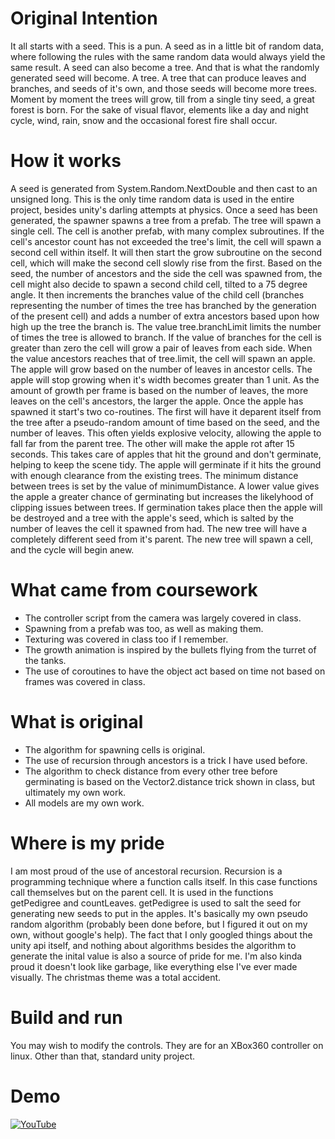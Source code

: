 # Original Intention
It all starts with a seed. This is a pun. A seed as in a little bit of random data, where following the rules with the same random data would always yield the same result. A seed can also become a tree. And that is what the randomly generated seed will become. A tree. A tree that can produce leaves and branches, and seeds of it's own, and those seeds will become more trees. Moment by moment the trees will grow, till from a single tiny seed, a great forest is born. For the sake of visual flavor, elements like a day and night cycle, wind, rain, snow and the occasional forest fire shall occur.

# How it works
A seed is generated from System.Random.NextDouble and then cast to an unsigned long. This is the only time random data is used in the entire project, besides unity's darling attempts at physics. Once a seed has been generated, the spawner spawns a tree from a prefab. The tree will spawn a single cell. The cell is another prefab, with many complex subroutines. If the cell's ancestor count has not exceeded the tree's limit, the cell will spawn a second cell within itself. It will then start the grow subroutine on the second cell, which will make the second cell slowly rise from the first. Based on the seed, the number of ancestors and the side the cell was spawned from, the cell might also decide to spawn a second child cell, tilted to a 75 degree angle. It then increments the branches value of the child cell (branches representing the number of times the tree has branched by the generation of the present cell) and adds a number of extra ancestors based upon how high up the tree the branch is. The value tree.branchLimit limits the number of times the tree is allowed to branch. If the value of branches for the cell is greater than zero the cell will grow a pair of leaves from each side. When the value ancestors reaches that of tree.limit, the cell will spawn an apple. The apple will grow based on the number of leaves in ancestor cells. The apple will stop growing when it's width becomes greater than 1 unit. As the amount of growth per frame is based on the number of leaves, the more leaves on the cell's ancestors, the larger the apple. Once the apple has spawned it start's two co-routines. The first will have it deparent itself from the tree after a pseudo-random amount of time based on the seed, and the number of leaves. This often yields explosive velocity, allowing the apple to fall far from the parent tree. The other will make the apple rot after 15 seconds. This takes care of apples that hit the ground and don't germinate, helping to keep the scene tidy. The apple will germinate if it hits the ground with enough clearance from the existing trees. The minimum distance between trees is set by the value of minimumDistance. A lower value gives the apple a greater chance of germinating but increases the likelyhood of clipping issues between trees. If germination takes place then the apple will be destroyed and a tree with the apple's seed, which is salted by the number of leaves the cell it spawned from had. The new tree will have a completely different seed from it's parent. The new tree will spawn a cell, and the cycle will begin anew.

# What came from coursework
* The controller script from the camera was largely covered in class.
* Spawning from a prefab was too, as well as making them.
* Texturing was covered in class too if I remember.
* The growth animation is inspired by the bullets flying from the turret of the tanks.
* The use of coroutines to have the object act based on time not based on frames was covered in class.

# What is original
* The algorithm for spawning cells is original.
* The use of recursion through ancestors is a trick I have used before.
* The algorithm to check distance from every other tree before germinating is based on the Vector2.distance trick shown in class, but ultimately my own work.
* All models are my own work.

# Where is my pride
I am most proud of the use of ancestoral recursion. Recursion is a programming technique where a function calls itself. In this case functions call themselves but on the parent cell. It is used in the functions getPedigree and countLeaves. getPedigree is used to salt the seed for generating new seeds to put in the apples. It's basically my own pseudo random algorithm (probably been done before, but I figured it out on my own, without google's help). The fact that I only googled things about the unity api itself, and nothing about algorithms besides the algorithm to generate the inital value is also a source of pride for me. I'm also kinda proud it doesn't look like garbage, like everything else I've ever made visually. The christmas theme was a total accident.

# Build and run
You may wish to modify the controls. They are for an XBox360 controller on linux. Other than that, standard unity project.

# Demo
[![YouTube](http://img.youtube.com/vi/ltsh8RBHQcY/0.jpg)](https://www.youtube.com/watch?v=ltsh8RBHQcY)
